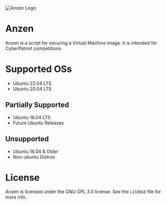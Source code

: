 ![Anzen Logo](https://user-images.githubusercontent.com/114518656/196771976-87a44b92-f70e-4372-ae1e-697fa383c751.png)
# Anzen
Anzen is a script for securing a Virtual Machine image. It is intended for CyberPatriot competitions.

# Supported OSs
- Ubuntu 22.04 LTS
- Ubuntu 20.04 LTS
## Partially Supported
- Ubuntu 18.04 LTS
- Future Ubuntu Releases
## Unsupported
- Ubuntu 16.04 & Older
- Non-ubuntu Distros

# License
Anzen is licensed under the GNU GPL 3.0 license. See the `LICENSE` file for more info.
